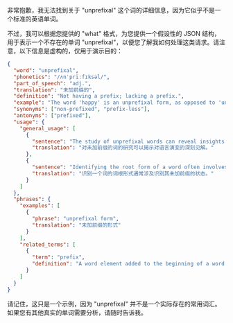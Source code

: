 非常抱歉，我无法找到关于 "unprefixal" 这个词的详细信息，因为它似乎不是一个标准的英语单词。

不过，我可以根据您提供的 "what" 格式，为您提供一个假设性的 JSON 结构，用于表示一个不存在的单词 "unprefixal"，以便您了解我如何处理这类请求。请注意，以下信息是虚构的，仅用于演示目的：

```json
{
  "word": "unprefixal",
  "phonetics": "/ʌnˈpriːfɪksəl/",
  "part_of_speech": "adj.",
  "translation": "未加前缀的",
  "definition": "Not having a prefix; lacking a prefix.",
  "example": "The word 'happy' is an unprefixal form, as opposed to 'unhappy'.",
  "synonyms": ["non-prefixed", "prefix-less"],
  "antonyms": ["prefixed"],
  "usage": {
    "general_usage": [
      {
        "sentence": "The study of unprefixal words can reveal insights into the evolution of language.",
        "translation": "对未加前缀的词的研究可以揭示对语言演变的深刻见解。"
      },
      {
        "sentence": "Identifying the root form of a word often involves recognizing its unprefixal state.",
        "translation": "识别一个词的词根形式通常涉及识别其未加前缀的状态。"
      }
    ]
  },
  "phrases": {
    "examples": [
      {
        "phrase": "unprefixal form",
        "translation": "未加前缀的形式"
      }
    ],
    "related_terms": [
      {
        "term": "prefix",
        "definition": "A word element added to the beginning of a word to change its meaning."
      }
    ]
  }
}
```

请记住，这只是一个示例，因为 "unprefixal" 并不是一个实际存在的常用词汇。如果您有其他真实的单词需要分析，请随时告诉我。
 